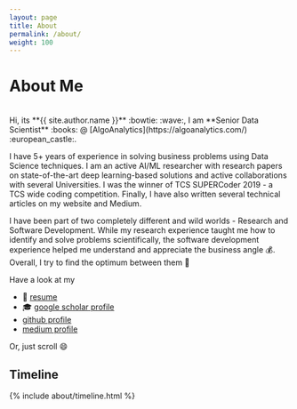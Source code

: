 ```yaml
---
layout: page
title: About
permalink: /about/
weight: 100
---
```


# **About Me**
<br>
Hi, its **{{ site.author.name }}**  :bowtie: :wave:, I am **Senior Data Scientist** :books: @ [AlgoAnalytics](https://algoanalytics.com/) :european_castle:. <br>

I have 5+ years of experience in solving business problems using Data Science techniques. I am an active AI/ML researcher with research papers on state-of-the-art deep learning-based solutions and active collaborations with several Universities. I was the winner of TCS SUPERCoder 2019 - a TCS wide coding competition. Finally, I have also written several technical articles on my website and Medium.

I have been part of two completely different and wild worlds - Research and Software Development. While my research experience taught me how to identify and solve problems scientifically, the software development experience helped me understand and appreciate the business angle :moneybag:. Overall, I try to find the optimum between them  :triumph:

Have a look at my
- :scroll: [resume](../resume.pdf)
- :mortar_board: [google scholar profile](https://scholar.google.com/citations?user=LnW2hcYAAAAJ&hl=en)
- <i class="fab fa-github"></i> [github profile](https://github.com/imohitmayank)
- <i class="fab fa-medium"></i> [medium profile](https://medium.com/@MohitMayank)

Or, just scroll :smile:

<div class="row">
<!-- {% include about/skills.html title="Programming Skills" source=site.data.programming-skills %} -->
<!-- {% include about/skills.html title="Other Skills" source=site.data.other-skills %} -->
<!-- {% include about/skills.html title="Hobbies" source=site.data.hobbies %} -->
</div>

## Timeline

<div class="row">
{% include about/timeline.html %}
</div>
